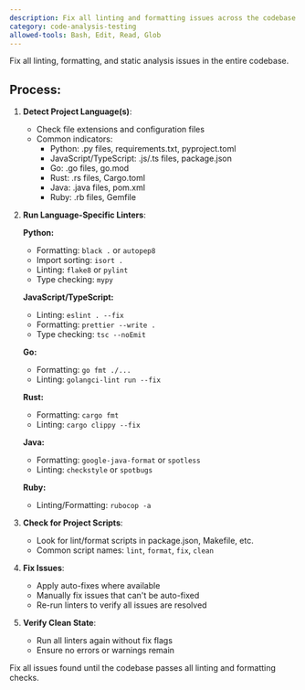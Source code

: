 ```yaml
---
description: Fix all linting and formatting issues across the codebase
category: code-analysis-testing
allowed-tools: Bash, Edit, Read, Glob
---
```


Fix all linting, formatting, and static analysis issues in the entire codebase.

## Process:

1. **Detect Project Language(s)**:
   - Check file extensions and configuration files
   - Common indicators:
     - Python: .py files, requirements.txt, pyproject.toml
     - JavaScript/TypeScript: .js/.ts files, package.json
     - Go: .go files, go.mod
     - Rust: .rs files, Cargo.toml
     - Java: .java files, pom.xml
     - Ruby: .rb files, Gemfile

2. **Run Language-Specific Linters**:

   **Python:**
   - Formatting: `black .` or `autopep8`
   - Import sorting: `isort .`
   - Linting: `flake8` or `pylint`
   - Type checking: `mypy`
   
   **JavaScript/TypeScript:**
   - Linting: `eslint . --fix`
   - Formatting: `prettier --write .`
   - Type checking: `tsc --noEmit`
   
   **Go:**
   - Formatting: `go fmt ./...`
   - Linting: `golangci-lint run --fix`
   
   **Rust:**
   - Formatting: `cargo fmt`
   - Linting: `cargo clippy --fix`
   
   **Java:**
   - Formatting: `google-java-format` or `spotless`
   - Linting: `checkstyle` or `spotbugs`
   
   **Ruby:**
   - Linting/Formatting: `rubocop -a`

3. **Check for Project Scripts**:
   - Look for lint/format scripts in package.json, Makefile, etc.
   - Common script names: `lint`, `format`, `fix`, `clean`

4. **Fix Issues**:
   - Apply auto-fixes where available
   - Manually fix issues that can't be auto-fixed
   - Re-run linters to verify all issues are resolved

5. **Verify Clean State**:
   - Run all linters again without fix flags
   - Ensure no errors or warnings remain

Fix all issues found until the codebase passes all linting and formatting checks.